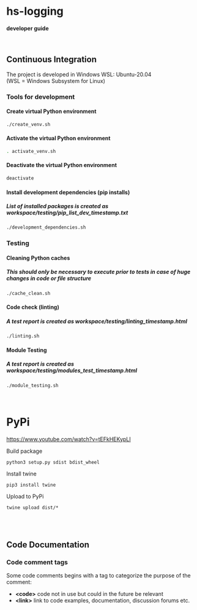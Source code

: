 # **hs-logging**

 **developer guide**

</br>

## **Continuous Integration**
The project is developed in Windows WSL: Ubuntu-20.04</br>
(WSL = Windows Subsystem for Linux)

### **Tools for development**
#### Create virtual Python environment
```bash
./create_venv.sh
```
#### Activate the virtual Python environment
```bash
. activate_venv.sh
```
#### Deactivate the virtual Python environment
```bash
deactivate
```
#### Install development dependencies (pip installs)
##### List of installed packages is created as workspace/testing/pip_list_dev_*timestamp*.txt
```bash
./development_dependencies.sh
```
### **Testing**
#### Cleaning Python caches
##### This should only be necessary to execute prior to tests in case of huge changes in code or file structure
```bash
./cache_clean.sh
```
#### Code check (linting)
##### A test report is created as workspace/testing/linting_*timestamp*.html
```bash
./linting.sh
```
#### Module Testing
##### A test report is created as workspace/testing/modules_test_*timestamp*.html
```bash
./module_testing.sh
```

</br>


# **PyPi**
https://www.youtube.com/watch?v=tEFkHEKypLI  

Build package
```
python3 setup.py sdist bdist_wheel
```
Install twine
```
pip3 install twine
```
Upload to PyPi
```
twine upload dist/*
```

</br>
</br>

## **Code Documentation**

### **Code comment tags**
Some code comments begins with a tag to categorize the purpose of the comment:
- **\<code\>** code not in use but could in the future be relevant
- **\<link\>** link to code examples, documentation, discussion forums etc.
